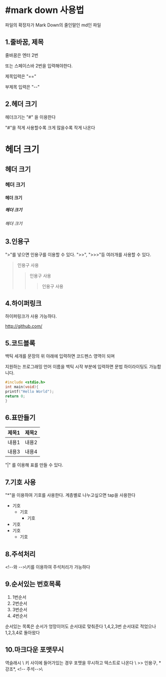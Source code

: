 #mark down 사용법
=========
파일의 확장자가 Mark Down의 줄인말인 md인 파일

1.줄바꿈, 제목
-----
줄바꿈은 엔터 2번

또는 스페이스바 2번을 입력해야한다.

제목입력은 "=="

부제목 입력은 "--"

2.헤더 크기
-----
헤더크기는 "#" 을 이용한다

"#"을 적게 사용할수록 크게 많을수록 작게 나온다

# 헤더 크기

## 헤더 크기

### 헤더 크기

#### 헤더 크기

##### 헤더 크기

###### 헤더 크기


3.인용구
------
">"를 넣으면 인용구를 이용할 수 있다.
">>", ">>>"등 여러개를 사용할 수 있다.

> 인용구 사용
>> 인용구 사용
>>> 인용구 사용

4.하이퍼링크
-------

하이퍼링크가 사용 가능하다.

http://github.com/

5.코드블록
-------

백틱 세개를 문장의 위 아래에 입력하면 코드펜스 영역이 되며 

지원하는 프로그래밍 언어 이름을 백틱 시작 부분에 입력하면 문법 하이라이팅도 가능합니다.

```c
#include <stdio.h>
int main(void){
printf("Hello World");
return 0;
}

```

6.표만들기
------

| 제목1 | 제목2 |
|:---:|---:|
| 내용1 | 내용2 |
| 내용3 | 내용4 |

"|" 를 이용해 표를 만들 수 있다.

7.기호 사용
-------
"*"을 이용하여 기호를 사용한다.
계층별로 나누고싶으면 tap을 사용한다

* 기호
  * 기호
    * 기호
* 기호
* 기호
  * 기호
  
8.주석처리
-------

\<!--와 -->\키를 이용하여 주석처리가 가능하다

<!-- 주석처리 되는 부분 -->

9.순서있는 번호목록
-------

1. 1번순서
4. 2번순서
2. 3번순서
3. 4번순서

순서있는 목록은 순서가 엉망이어도 순서대로 맞춰준다
1,4,2,3번 순서대로 적었으나 1,2,3,4로 돌아왔다


10.마크다운 포맷무시
------

역슬래시 \ 키 사이에 들어가있는 경우 포맷을 무시하고 텍스트로 나온다
\ >> 인용구\, \*강조*\, \<!-- 주석-->\ 
